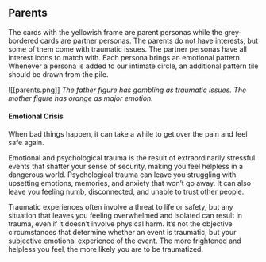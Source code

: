 ## Parents

The cards with the yellowish frame are parent personas while the grey-bordered cards are partner personas. The parents do not have interests, but some of them come with traumatic issues. The partner personas have all interest icons to match with.
Each persona brings an emotional pattern. Whenever a persona is added to our intimate circle, an additional pattern tile should be drawn from the pile.

![[parents.png]]
*The father figure has gambling as traumatic issues. The mother figure has orange as major emotion.* 
#### Emotional Crisis

When bad things happen, it can take a while to get over the pain and feel safe again.

Emotional and psychological trauma is the result of extraordinarily stressful events that shatter your sense of security, making you feel helpless in a dangerous world. Psychological trauma can leave you struggling with upsetting emotions, memories, and anxiety that won’t go away. It can also leave you feeling numb, disconnected, and unable to trust other people.

Traumatic experiences often involve a threat to life or safety, but any situation that leaves you feeling overwhelmed and isolated can result in trauma, even if it doesn’t involve physical harm. It’s not the objective circumstances that determine whether an event is traumatic, but your subjective emotional experience of the event. The more frightened and helpless you feel, the more likely you are to be traumatized.
